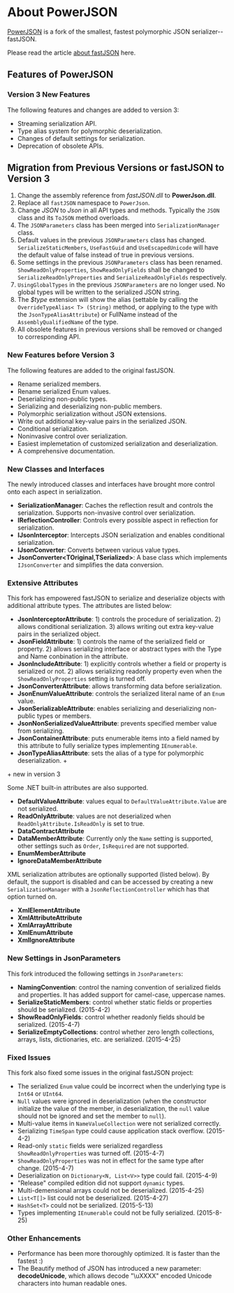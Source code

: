 About PowerJSON
========

[PowerJSON](http://www.codeproject.com/Articles/888604/PowerJSON-A-Powerful-and-Fast-JSON-Serializer) is a fork of the smallest, fastest polymorphic JSON serializer--fastJSON.

Please read the article [about fastJSON](http://www.codeproject.com/Articles/159450/fastJSON) here.

Features of PowerJSON
---------------

### Version 3 New Features

The following features and changes are added to version 3:

* Streaming serialization API.
* Type alias system for polymorphic deserialization.
* Changes of default settings for serialization.
* Deprecation of obsolete APIs.

## Migration from Previous Versions or fastJSON to Version 3

1. Change the assembly reference from *fastJSON.dll* to **PowerJson.dll**.
1. Replace all `fastJSON` namespace to `PowerJson`.
1. Change *JSON* to *Json* in all API types and methods. Typically the `JSON` class and its `ToJSON` method overloads.
1. The `JSONParameters` class has been merged into `SerializationManager` class.
1. Default values in the previous `JSONParameters` class has changed. `SerializeStaticMembers`, `UseFastGuid` and `UseEscapedUnicode` will have the default value of false instead of true in previous versions. 
1. Some settings in the previous `JSONParameters` class has been renamed. `ShowReadOnlyProperties`, `ShowReadOnlyFields` shall be changed to `SerializeReadOnlyProperties` and `SerializeReadOnlyFields` respectively. 
1. `UsingGlobalTypes` in the previous `JSONParameters` are no longer used. No global types will be written to the serialized JSON string. 
1. The *$type* extension will show the alias (settable by calling the `OverrideTypeAlias< T> (String)` method, or applying to the type with the `JsonTypeAliasAttribute`) or FullName instead of the `AssemblyQualifiedName` of the type. 
1. All obsolete features in previous versions shall be removed or changed to corresponding API.

### New Features before Version 3

The following features are added to the original fastJSON.

* Rename serialized members.
* Rename serialized Enum values.
* Deserializing non-public types.
* Serializing and deserializing non-public members.
* Polymorphic serialization without JSON extensions.
* Write out additional key-value pairs in the serialized JSON.
* Conditional serialization.
* Noninvasive control over serialization.
* Easiest implemetation of customized serialization and deserialization.
* A comprehensive documentation.

### New Classes and Interfaces

The newly introduced classes and interfaces have brought more control onto each aspect in serialization.

* **SerializationManager**: Caches the reflection result and controls the serialization. Supports non-invasive control over serialization.
* **IReflectionController**: Controls every possible aspect in reflection for serialization.
* **IJsonInterceptor**: Intercepts JSON serialization and enables conditional serialization.
* **IJsonConverter**: Converts between various value types.
* **JsonConverter&lt;TOriginal,TSerialized>**: A base class which implements `IJsonConverter` and simplifies the data conversion.

### Extensive Attributes

This fork has empowered fastJSON to serialize and deserialize objects with additional attribute types.
The attributes are listed below:

* **JsonInterceptorAttribute**: 1) controls the procedure of serialization. 2) allows conditional serialization. 3) allows writing out extra key-value pairs in the serialized object.
* **JsonFieldAttribute**: 1) controls the name of the serialized field or property. 2) allows serializing interface or abstract types with the Type and Name conbination in the attribute.
* **JsonIncludeAttribute**: 1) explicitly controls whether a field or property is serialized or not. 2) allows serializing readonly property even when the `ShowReadOnlyProperties` setting is turned off.
* **JsonConverterAttribute**: allows transforming data before serialization.
* **JsonEnumValueAttribute**: controls the serialized literal name of an `Enum` value.
* **JsonSerializableAttribute**: enables serializing and deserializing non-public types or members.
* **JsonNonSerializedValueAttribute**: prevents specified member value from serializing.
* **JsonContainerAttribute**: puts enumerable items into a field named by this attribute to fully serialize types implementing `IEnumerable`.
* **JsonTypeAliasAttribute**: sets the alias of a type for polymorphic deserialization. +

 \+ new in version 3

Some .NET built-in attributes are also supported.

* **DefaultValueAttribute**: values equal to `DefaultValueAttribute.Value` are not serialized.
* **ReadOnlyAttribute**: values are not deserialized when `ReadOnlyAttribute.IsReadOnly` is set to true.
* **DataContractAttribute**
* **DataMemberAttribute**: Currently only the `Name` setting is supported, other settings such as `Order`, `IsRequired` are not supported.
* **EnumMemberAttribute**
* **IgnoreDataMemberAttribute**

XML serialization attributes are optionally supported (listed below). By default, the support is disabled and can be accessed by creating a new `SerializationManager` with a `JsonReflectionController` which has that option turned on.

* **XmlElementAttribute**
* **XmlAttributeAttribute**
* **XmlArrayAttribute**
* **XmlEnumAttribute**
* **XmlIgnoreAttribute**

### New Settings in JsonParameters

This fork introduced the following settings in `JsonParameters`:

* **NamingConvention**: control the naming convention of serialized fields and properties. It has added support for camel-case, uppercase names.
* **SerializeStaticMembers**: control whether static fields or properties should be serialized. (2015-4-2)
* **ShowReadOnlyFields**: control whether readonly fields should be serialized. (2015-4-7)
* **SerializeEmptyCollections**: control whether zero length collections, arrays, lists, dictionaries, etc. are serialized. (2015-4-25)

### Fixed Issues

This fork also fixed some issues in the original fastJSON project:

* The serialized `Enum` value could be incorrect when the underlying type is `Int64` or `UInt64`.
* `Null` values were ignored in deserialization (when the constructor initialize the value of the member, in deserialization, the `null` value should not be ignored and set the member to `null`).
* Multi-value items in `NameValueCollection` were not serialized correctly.
* Serializing `TimeSpan` type could cause application stack overflow. (2015-4-2)
* Read-only `static` fields were serialized regardless `ShowReadOnlyProperties` was turned off. (2015-4-7)
* `ShowReadOnlyProperties` was not in effect for the same type after change. (2015-4-7)
* Deserialization on `Dictionary<N, List<V>>` type could fail. (2015-4-9)
* "Release" compiled edition did not support `dynamic` types.
* Multi-demensional arrays could not be deserialized. (2015-4-25)
* `List<T[]>` list could not be deserialized. (2015-4-27)
* `HashSet<T>` could not be serialized. (2015-5-13)
* Types implementing `IEnumerable` could not be fully serialized. (2015-8-25)

### Other Enhancements

* Performance has been more thoroughly optimized. It is faster than the fastest :)
* The Beautify method of JSON has introduced a new parameter: **decodeUnicode**, which allows decode "\uXXXX" encoded Unicode characters into human readable ones.

